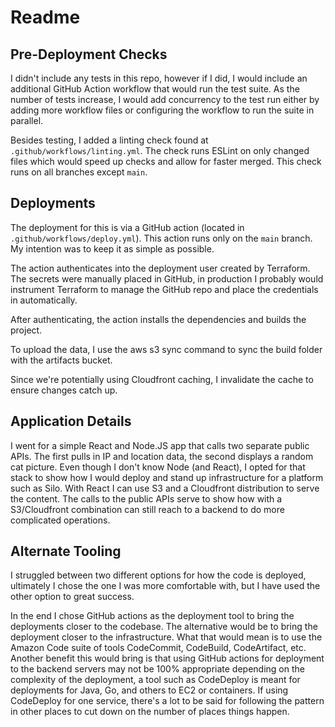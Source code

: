 # Readme

## Pre-Deployment Checks

I didn't include any tests in this repo, however if I did, I would include an additional GitHub Action workflow that would run the test suite. As the number of tests increase, I would add concurrency to the test run either by adding more workflow files or configuring the workflow to run the suite in parallel. 

Besides testing, I added a linting check found at `.github/workflows/linting.yml`. The check runs ESLint on only changed files which would speed up checks and allow for faster merged. This check runs on all branches except `main`.

## Deployments

The deployment for this is via a GitHub action (located in `.github/workflows/deploy.yml`). This action runs only on the `main` branch. My intention was to keep it as simple as possible.

The action authenticates into the deployment user created by Terraform. The secrets were manually placed in GitHub, in production I probably would instrument Terraform to manage the GitHub repo and place the credentials in automatically.

After authenticating, the action installs the dependencies and builds the project. 

To upload the data, I use the aws s3 sync command to sync the build folder with the artifacts bucket.

Since we're potentially using Cloudfront caching, I invalidate the cache to ensure changes catch up.

## Application Details

I went for a simple React and Node.JS app that calls two separate public APIs. The first pulls in IP and location data, the second displays a random cat picture. Even though I don't know Node (and React), I opted for that stack to show how I would deploy and stand up infrastructure for a platform such as Silo. With React I can use S3 and a Cloudfront distribution to serve the content. The calls to the public APIs serve to show how with a S3/Cloudfront combination can still reach to a backend to do more complicated operations. 

## Alternate Tooling

I struggled between two different options for how the code is deployed, ultimately I chose the one I was more comfortable with, but I have used the other option to great success.

In the end I chose GitHub actions as the deployment tool to bring the deployments closer to the codebase. The alternative would be to bring the deployment closer to the infrastructure. What that would mean is to use the Amazon Code suite of tools CodeCommit, CodeBuild, CodeArtifact, etc. Another benefit this would bring is that using GitHub actions for deployment to the backend servers may not be 100% appropriate depending on the complexity of the deployment, a tool such as CodeDeploy is meant for deployments for Java, Go, and others to EC2 or containers. If using CodeDeploy for one service, there's a lot to be said for following the pattern in other places to cut down on the number of places things happen. 
